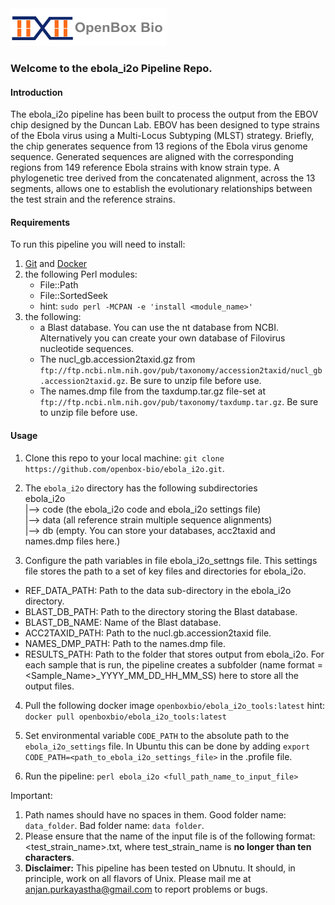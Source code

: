 
<img src="https://github.com/openbox-bio/assets/blob/master/openboxbio_logo.png" width="250" height="60">

### Welcome to the ebola_i2o Pipeline Repo.

#### Introduction
The ebola_i2o pipeline has been built to process the output from the EBOV chip designed by the Duncan Lab.
EBOV has been designed to type strains of the Ebola virus using a Multi-Locus Subtyping (MLST) strategy.
Briefly, the chip generates sequence from 13 regions of the Ebola virus genome sequence. Generated sequences are aligned with the corresponding regions from 149 reference Ebola strains with know strain type. A phylogenetic tree derived from the concatenated alignment, across the 13 segments, allows one to establish the evolutionary relationships between the test strain and the reference strains.

#### Requirements
To run this pipeline you will need to install:
1. [Git](https://github.com/git-guides/install-git) and [Docker](https://docs.docker.com/get-docker/)
2. the following Perl modules:
    * File::Path
    * File::SortedSeek
    * hint: `sudo perl -MCPAN -e 'install <module_name>'`
3. the following:
   * a Blast database. You can use the nt database from NCBI. Alternatively you can create your own database of Filovirus nucleotide sequences.
   * The nucl_gb.accession2taxid.gz from `ftp://ftp.ncbi.nlm.nih.gov/pub/taxonomy/accession2taxid/nucl_gb.accession2taxid.gz`. Be sure to unzip file before use.
   * The names.dmp file from the taxdump.tar.gz file-set at `ftp://ftp.ncbi.nlm.nih.gov/pub/taxonomy/taxdump.tar.gz`. Be sure to unzip file before use.

#### Usage
1. Clone this repo to your local machine: `git clone https://github.com/openbox-bio/ebola_i2o.git`.
2. The `ebola_i2o` directory has the following subdirectories
<br>ebola_i2o
<br>|--> code (the ebola_i2o code and ebola_i2o settings file)
<br>|--> data (all reference strain multiple sequence alignments)
<br>|--> db (empty. You can store your databases, acc2taxid and names.dmp files here.)

3. Configure the path variables in file ebola_i2o_settngs file. This settings file stores the path to a set of key files and directories for ebola_i2o.
  * REF_DATA_PATH: Path to the data sub-directory in the ebola_i2o directory.
  * BLAST_DB_PATH: Path to the directory storing the Blast database.
  * BLAST_DB_NAME: Name of the Blast database.
  * ACC2TAXID_PATH: Path to the nucl.gb.accession2taxid file.
  * NAMES_DMP_PATH: Path to the names.dmp file.
  * RESULTS_PATH: Path to the folder that stores output from ebola_i2o. For each sample that is run, the pipeline creates a subfolder
      (name format = <Sample_Name>\_YYYY_MM_DD_HH_MM_SS) here to store all the output files.
4. Pull the following docker image `openboxbio/ebola_i2o_tools:latest`
    hint: `docker pull openboxbio/ebola_i2o_tools:latest`

5. Set environmental variable `CODE_PATH` to the absolute path to the `ebola_i2o_settings` file. In Ubuntu this can be done by adding `export CODE_PATH=<path_to_ebola_i2o_settings_file>` in the .profile file.

6. Run the pipeline: `perl ebola_i2o <full_path_name_to_input_file>`

Important:
1. Path names should have no spaces in them. Good folder name: `data_folder`. Bad folder name: `data folder`.
2. Please ensure that the name of the input file is of the following format: <test_strain_name>.txt, where test_strain_name is **no longer than ten characters**.
3. **Disclaimer:** This pipeline has been tested on Ubnutu. It should, in principle, work on all flavors of Unix. Please mail me at anjan.purkayastha@gmail.com to report problems or bugs.

